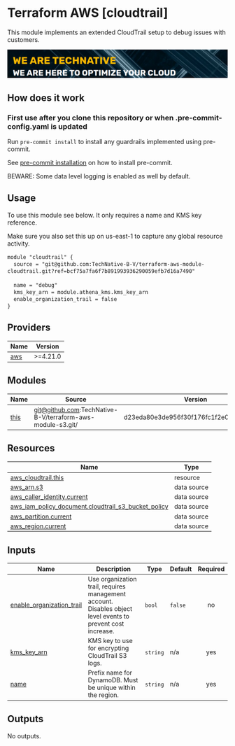# Terraform AWS [cloudtrail]

This module implements an extended CloudTrail setup to debug issues with customers.

[![](we-are-technative.png)](https://www.technative.nl)

## How does it work

### First use after you clone this repository or when .pre-commit-config.yaml is updated

Run `pre-commit install` to install any guardrails implemented using pre-commit.

See [pre-commit installation](https://pre-commit.com/#install) on how to install pre-commit.

BEWARE: Some data level logging is enabled as well by default.

## Usage

To use this module see below. It only requires a name and KMS key reference.

Make sure you also set this up on us-east-1 to capture any global resource activity.

```hcl
module "cloudtrail" {
  source = "git@github.com:TechNative-B-V/terraform-aws-module-cloudtrail.git?ref=bcf75a7fa6f7b891993936290059efb7d16a7490"

  name = "debug"
  kms_key_arn = module.athena_kms.kms_key_arn
  enable_organization_trail = false
}
```

<!-- BEGIN_TF_DOCS -->
## Providers

| Name | Version |
|------|---------|
| <a name="provider_aws"></a> [aws](#provider\_aws) | >=4.21.0 |

## Modules

| Name | Source | Version |
|------|--------|---------|
| <a name="module_this"></a> [this](#module\_this) | git@github.com:TechNative-B-V/terraform-aws-module-s3.git/ | d23eda80e3de956f30f176fc1f2e0cdfa3ac3ae8 |

## Resources

| Name | Type |
|------|------|
| [aws_cloudtrail.this](https://registry.terraform.io/providers/hashicorp/aws/latest/docs/resources/cloudtrail) | resource |
| [aws_arn.s3](https://registry.terraform.io/providers/hashicorp/aws/latest/docs/data-sources/arn) | data source |
| [aws_caller_identity.current](https://registry.terraform.io/providers/hashicorp/aws/latest/docs/data-sources/caller_identity) | data source |
| [aws_iam_policy_document.cloudtrail_s3_bucket_policy](https://registry.terraform.io/providers/hashicorp/aws/latest/docs/data-sources/iam_policy_document) | data source |
| [aws_partition.current](https://registry.terraform.io/providers/hashicorp/aws/latest/docs/data-sources/partition) | data source |
| [aws_region.current](https://registry.terraform.io/providers/hashicorp/aws/latest/docs/data-sources/region) | data source |

## Inputs

| Name | Description | Type | Default | Required |
|------|-------------|------|---------|:--------:|
| <a name="input_enable_organization_trail"></a> [enable\_organization\_trail](#input\_enable\_organization\_trail) | Use organization trail, requires management account. Disables object level events to prevent cost increase. | `bool` | `false` | no |
| <a name="input_kms_key_arn"></a> [kms\_key\_arn](#input\_kms\_key\_arn) | KMS key to use for encrypting CloudTrail S3 logs. | `string` | n/a | yes |
| <a name="input_name"></a> [name](#input\_name) | Prefix name for DynamoDB. Must be unique within the region. | `string` | n/a | yes |

## Outputs

No outputs.
<!-- END_TF_DOCS -->
